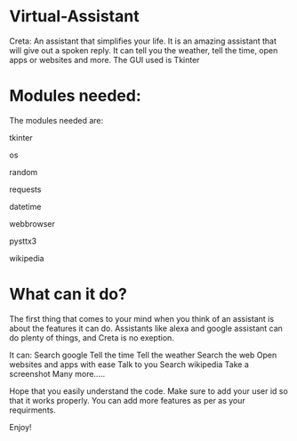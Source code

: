 # Virtual-Assistant


Creta: An assistant that simplifies your life. It is an amazing assistant that will give out a spoken reply.
It can tell you the weather, tell the time, open apps or websites and more. The GUI used is Tkinter 

# Modules needed:

The modules needed are:

tkinter

os

random

requests

datetime

webbrowser

pysttx3

wikipedia 

# What can it do?

The first thing that comes to your mind when you think of an assistant is about the features it can do. Assistants like alexa
and google assistant can do plenty of things, and Creta is no exeption.

It can:
Search google
Tell the time
Tell the weather
Search the web
Open websites and apps with ease
Talk to you
Search wikipedia
Take a screenshot
Many more.....

Hope that you easily understand the code. Make sure to add your user id so that it works properly. You can add more features as per
as your requirments. 

Enjoy!

